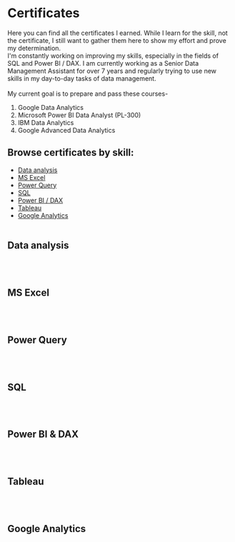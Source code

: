 # Certificates
Here you can find all the certificates I earned. While I learn for the skill, not the certificate, I still want to gather them here to show my effort and prove my determination. <br>
I'm constantly working on improving my skills, especially in the fields of SQL and Power BI / DAX. I am currently working as a Senior Data Management Assistant for over 7 years and regularly trying to use new skills in my day-to-day tasks of data management. <br>
<br>
My current goal is to prepare and pass these courses-
1. Google Data Analytics
2. Microsoft Power BI Data Analyst (PL-300)
3. IBM Data Analytics
4. Google Advanced Data Analytics

## Browse certificates by skill:
* [Data analysis](#data-analysis)
* [MS Excel](#ms-excel)
* [Power Query](#power-query)
* [SQL](#sql)
* [Power BI / DAX](#power-bi-&-dax)
* [Tableau](#tableau)
* [Google Analytics](#google-analytics)
<br><br>

## Data analysis
<br><br>
## MS Excel
<br><br>
## Power Query
<br><br>
## SQL
<br><br>
## Power BI & DAX
<br><br>
## Tableau
<br><br>
## Google Analytics
